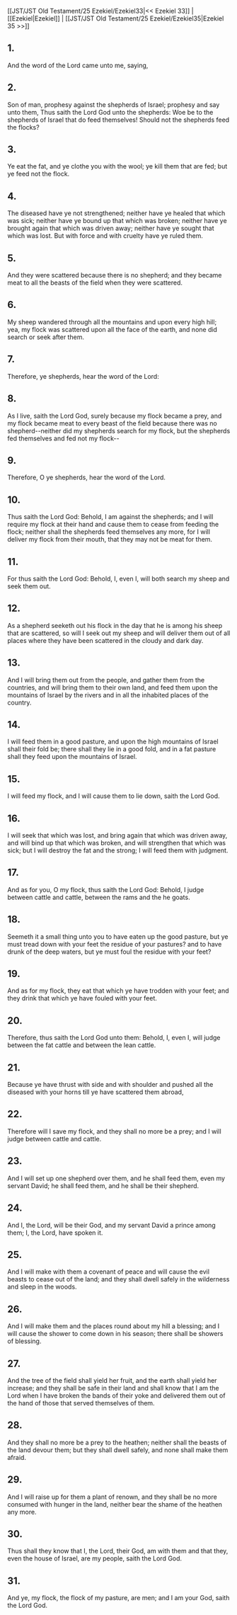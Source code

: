 [[JST/JST Old Testament/25 Ezekiel/Ezekiel33|<< Ezekiel 33]] | [[Ezekiel|Ezekiel]] | [[JST/JST Old Testament/25 Ezekiel/Ezekiel35|Ezekiel 35 >>]]
## 1.
And the word of the Lord came unto me, saying,
## 2.
Son of man, prophesy against the shepherds of Israel; prophesy and say unto them, Thus saith the Lord God unto the shepherds: Woe be to the shepherds of Israel that do feed themselves! Should not the shepherds feed the flocks?
## 3.
Ye eat the fat, and ye clothe you with the wool; ye kill them that are fed; but ye feed not the flock.
## 4.
The diseased have ye not strengthened; neither have ye healed that which was sick; neither have ye bound up that which was broken; neither have ye brought again that which was driven away; neither have ye sought that which was lost. But with force and with cruelty have ye ruled them.
## 5.
And they were scattered because there is no shepherd; and they became meat to all the beasts of the field when they were scattered.
## 6.
My sheep wandered through all the mountains and upon every high hill; yea, my flock was scattered upon all the face of the earth, and none did search or seek after them.
## 7.
Therefore, ye shepherds, hear the word of the Lord:
## 8.
As I live, saith the Lord God, surely because my flock became a prey, and my flock became meat to every beast of the field because there was no shepherd\--neither did my shepherds search for my flock, but the shepherds fed themselves and fed not my flock\--
## 9.
Therefore, O ye shepherds, hear the word of the Lord.
## 10.
Thus saith the Lord God: Behold, I am against the shepherds; and I will require my flock at their hand and cause them to cease from feeding the flock; neither shall the shepherds feed themselves any more, for I will deliver my flock from their mouth, that they may not be meat for them.
## 11.
For thus saith the Lord God: Behold, I, even I, will both search my sheep and seek them out.
## 12.
As a shepherd seeketh out his flock in the day that he is among his sheep that are scattered, so will I seek out my sheep and will deliver them out of all places where they have been scattered in the cloudy and dark day.
## 13.
And I will bring them out from the people, and gather them from the countries, and will bring them to their own land, and feed them upon the mountains of Israel by the rivers and in all the inhabited places of the country.
## 14.
I will feed them in a good pasture, and upon the high mountains of Israel shall their fold be; there shall they lie in a good fold, and in a fat pasture shall they feed upon the mountains of Israel.
## 15.
I will feed my flock, and I will cause them to lie down, saith the Lord God.
## 16.
I will seek that which was lost, and bring again that which was driven away, and will bind up that which was broken, and will strengthen that which was sick; but I will destroy the fat and the strong; I will feed them with judgment.
## 17.
And as for you, O my flock, thus saith the Lord God: Behold, I judge between cattle and cattle, between the rams and the he goats.
## 18.
Seemeth it a small thing unto you to have eaten up the good pasture, but ye must tread down with your feet the residue of your pastures? and to have drunk of the deep waters, but ye must foul the residue with your feet?
## 19.
And as for my flock, they eat that which ye have trodden with your feet; and they drink that which ye have fouled with your feet.
## 20.
Therefore, thus saith the Lord God unto them: Behold, I, even I, will judge between the fat cattle and between the lean cattle.
## 21.
Because ye have thrust with side and with shoulder and pushed all the diseased with your horns till ye have scattered them abroad,
## 22.
Therefore will I save my flock, and they shall no more be a prey; and I will judge between cattle and cattle.
## 23.
And I will set up one shepherd over them, and he shall feed them, even my servant David; he shall feed them, and he shall be their shepherd.
## 24.
And I, the Lord, will be their God, and my servant David a prince among them; I, the Lord, have spoken it.
## 25.
And I will make with them a covenant of peace and will cause the evil beasts to cease out of the land; and they shall dwell safely in the wilderness and sleep in the woods.
## 26.
And I will make them and the places round about my hill a blessing; and I will cause the shower to come down in his season; there shall be showers of blessing.
## 27.
And the tree of the field shall yield her fruit, and the earth shall yield her increase; and they shall be safe in their land and shall know that I am the Lord when I have broken the bands of their yoke and delivered them out of the hand of those that served themselves of them.
## 28.
And they shall no more be a prey to the heathen; neither shall the beasts of the land devour them; but they shall dwell safely, and none shall make them afraid.
## 29.
And I will raise up for them a plant of renown, and they shall be no more consumed with hunger in the land, neither bear the shame of the heathen any more.
## 30.
Thus shall they know that I, the Lord, their God, am with them and that they, even the house of Israel, are my people, saith the Lord God.
## 31.
And ye, my flock, the flock of my pasture, are men; and I am your God, saith the Lord God.

